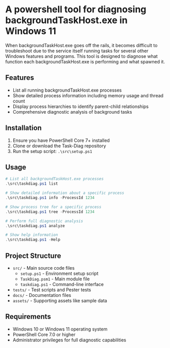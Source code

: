 # A powershell tool for diagnosing backgroundTaskHost.exe in Windows 11

When backgroundTaskHost.exe goes off the rails, it becomes difficult to troubleshoot due to the service itself running tasks for several other Windows features and programs. This tool is designed to diagnose what function each backgroundTaskHost.exe is performing and what spawned it.

## Features

- List all running backgroundTaskHost.exe processes
- Show detailed process information including memory usage and thread count
- Display process hierarchies to identify parent-child relationships
- Comprehensive diagnostic analysis of background tasks

## Installation

1. Ensure you have PowerShell Core 7+ installed
2. Clone or download the Task-Diag repository
3. Run the setup script: `.\src\setup.ps1`

## Usage

```powershell
# List all backgroundTaskHost.exe processes
.\src\taskdiag.ps1 list

# Show detailed information about a specific process
.\src\taskdiag.ps1 info -ProcessId 1234

# Show process tree for a specific process  
.\src\taskdiag.ps1 tree -ProcessId 1234

# Perform full diagnostic analysis
.\src\taskdiag.ps1 analyze

# Show help information
.\src\taskdiag.ps1 -Help
```

## Project Structure

- `src/` - Main source code files
  - `setup.ps1` - Environment setup script
  - `TaskDiag.psm1` - Main module file
  - `taskdiag.ps1` - Command-line interface
- `tests/` - Test scripts and Pester tests
- `docs/` - Documentation files
- `assets/` - Supporting assets like sample data

## Requirements

- Windows 10 or Windows 11 operating system
- PowerShell Core 7.0 or higher
- Administrator privileges for full diagnostic capabilities